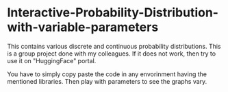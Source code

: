 # Interactive-Probability-Distribution-with-variable-parameters
This contains various discrete and continuous probability distributions. This is a group project done with my colleagues.  If it does not work, then try to use it on "HuggingFace" portal. 
    
You have to simply copy paste the code in any envorinment having the mentioned libraries. Then play with parameters to see the graphs vary.
